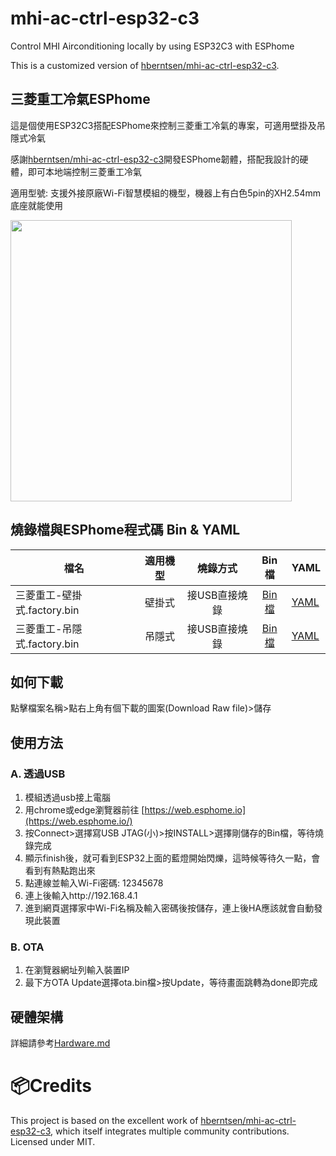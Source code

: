 # mhi-ac-ctrl-esp32-c3
Control MHI Airconditioning locally by using ESP32C3 with ESPhome

This is a customized version of [hberntsen/mhi-ac-ctrl-esp32-c3](https://github.com/hberntsen/mhi-ac-ctrl-esp32-c3).

## 三菱重工冷氣ESPhome

這是個使用ESP32C3搭配ESPhome來控制三菱重工冷氣的專案，可適用壁掛及吊隱式冷氣

感謝[hberntsen/mhi-ac-ctrl-esp32-c3](https://github.com/hberntsen/mhi-ac-ctrl-esp32-c3)開發ESPhome韌體，搭配我設計的硬體，即可本地端控制三菱重工冷氣

適用型號: 支援外接原廠Wi-Fi智慧模組的機型，機器上有白色5pin的XH2.54mm底座就能使用

<img src="images/SRK-PCB.jpg" width=450/>

## 燒錄檔與ESPhome程式碼 Bin & YAML

| 檔名 | 適用機型 | 燒錄方式 | Bin檔 | YAML |
|-------|:-----:|:-----:|:-----:|-------|
| 三菱重工-壁掛式.factory.bin | 壁掛式 | 接USB直接燒錄 | [Bin檔](三菱重工-壁掛式.factory.bin) | [YAML](mhi-ac-wall.yaml) |
| 三菱重工-吊隱式.factory.bin | 吊隱式 | 接USB直接燒錄 | [Bin檔](三菱重工-吊隱式.factory.bin) | [YAML](mhi-ac-ceiling.yaml) |

## 如何下載

點擊檔案名稱>點右上角有個下載的圖案(Download Raw file)>儲存

## 使用方法

### A. 透過USB

1. 模組透過usb接上電腦
2. 用chrome或edge瀏覽器前往 [https://web.esphome.io](https://web.esphome.io/)
3. 按Connect>選擇寫USB JTAG(小)>按INSTALL>選擇剛儲存的Bin檔，等待燒錄完成
4. 顯示finish後，就可看到ESP32上面的藍燈開始閃爍，這時候等待久一點，會看到有熱點跑出來
5. 點連線並輸入Wi-Fi密碼: 12345678
6. 連上後輸入http://192.168.4.1
7. 進到網頁選擇家中Wi-Fi名稱及輸入密碼後按儲存，連上後HA應該就會自動發現此裝置

### B. OTA

1. 在瀏覽器網址列輸入裝置IP
2. 最下方OTA Update選擇ota.bin檔>按Update，等待畫面跳轉為done即完成

## 硬體架構

詳細請參考[Hardware.md](Hardware.md)



# 📦Credits

This project is based on the excellent work of [hberntsen/mhi-ac-ctrl-esp32-c3](https://github.com/hberntsen/mhi-ac-ctrl-esp32-c3), which itself integrates multiple community contributions.
Licensed under MIT.
